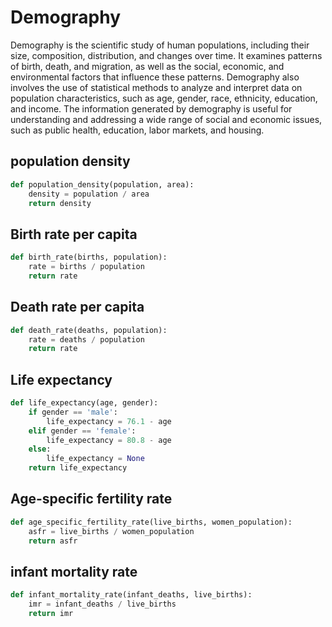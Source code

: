 # Demography

Demography is the scientific study of human populations, including their size, composition, distribution, and changes over time. It examines patterns of birth, death, and migration, as well as the social, economic, and environmental factors that influence these patterns. Demography also involves the use of statistical methods to analyze and interpret data on population characteristics, such as age, gender, race, ethnicity, education, and income. The information generated by demography is useful for understanding and addressing a wide range of social and economic issues, such as public health, education, labor markets, and housing.

## population density

```py
def population_density(population, area):
    density = population / area
    return density
```
## Birth rate per capita

```py
def birth_rate(births, population):
    rate = births / population
    return rate
```
## Death rate per capita

```py
def death_rate(deaths, population):
    rate = deaths / population
    return rate
```

## Life expectancy

```py
def life_expectancy(age, gender):
    if gender == 'male':
        life_expectancy = 76.1 - age
    elif gender == 'female':
        life_expectancy = 80.8 - age
    else:
        life_expectancy = None
    return life_expectancy
```

## Age-specific fertility rate

```py
def age_specific_fertility_rate(live_births, women_population):
    asfr = live_births / women_population
    return asfr
```

## infant mortality rate

```py
def infant_mortality_rate(infant_deaths, live_births):
    imr = infant_deaths / live_births
    return imr
```


